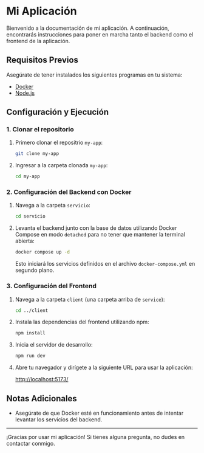 # Mi Aplicación

Bienvenido a la documentación de mi aplicación. A continuación, encontrarás instrucciones para poner en marcha tanto el backend como el frontend de la aplicación.

## Requisitos Previos

Asegúrate de tener instalados los siguientes programas en tu sistema:

- [Docker](https://www.docker.com/get-started)
- [Node.js](https://nodejs.org/)

## Configuración y Ejecución

### 1. Clonar el repositorio

1. Primero clonar el repositrio `my-app`:

    ```bash
    git clone my-app
    ```
2. Ingresar a la carpeta clonada `my-app`:

    ```bash
    cd my-app
    ```
### 2. Configuración del Backend con Docker

1. Navega a la carpeta `servicio`:

    ```bash
    cd servicio
    ```

2. Levanta el backend junto con la base de datos utilizando Docker Compose en modo `detached` para no tener que mantener la terminal abierta:

    ```bash
    docker compose up -d
    ```

   Esto iniciará los servicios definidos en el archivo `docker-compose.yml` en segundo plano.

### 3. Configuración del Frontend

1. Navega a la carpeta `client` (una carpeta arriba de `service`):

    ```bash
    cd ../client
    ```

2. Instala las dependencias del frontend utilizando npm:

    ```bash
    npm install
    ```

3. Inicia el servidor de desarrollo:

    ```bash
    npm run dev
    ```

4. Abre tu navegador y dirígete a la siguiente URL para usar la aplicación:

    [http://localhost:5173/](http://localhost:5173/)

## Notas Adicionales

- Asegúrate de que Docker esté en funcionamiento antes de intentar levantar los servicios del backend.

---

¡Gracias por usar mi aplicación! Si tienes alguna pregunta, no dudes en contactar conmigo.

